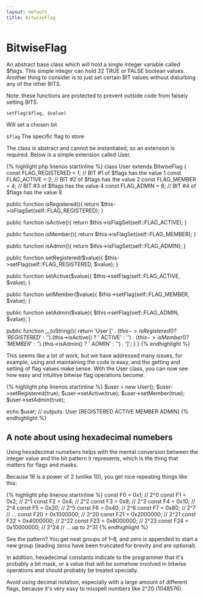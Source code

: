 ```yaml
---
layout: default
title: BitwiseFlag
---
```


# BitwiseFlag

An abstract base class which will hold a single integer variable called $flags. This simple integer can hold 32 TRUE or FALSE boolean values. Another thing to consider is to just set certain BIT values without disturbing any of the other BITS. 

Note: these functions are protected to prevent outside code from falsely setting BITS.

```
setFlag($flag, $value) 
```
Will set a chosen bit

`$flag` The specific flag to store

The class is abstract and cannot be instantiated, so an extension is required. Below is a simple extension called User.

{% highlight php linenos startinline %}
class User extends BitwiseFlag
{
  const FLAG_REGISTERED = 1; // BIT #1 of $flags has the value 1
  const FLAG_ACTIVE = 2;     // BIT #2 of $flags has the value 2
  const FLAG_MEMBER = 4;     // BIT #3 of $flags has the value 4
  const FLAG_ADMIN = 8;      // BIT #4 of $flags has the value 8

  public function isRegistered(){
    return $this->isFlagSet(self::FLAG_REGISTERED);
  }

  public function isActive(){
    return $this->isFlagSet(self::FLAG_ACTIVE);
  }

  public function isMember(){
    return $this->isFlagSet(self::FLAG_MEMBER);
  }

  public function isAdmin(){
    return $this->isFlagSet(self::FLAG_ADMIN);
  }

  public function setRegistered($value){
    $this->setFlag(self::FLAG_REGISTERED, $value);
  }

  public function setActive($value){
    $this->setFlag(self::FLAG_ACTIVE, $value);
  }

  public function setMember($value){
    $this->setFlag(self::FLAG_MEMBER, $value);
  }

  public function setAdmin($value){
    $this->setFlag(self::FLAG_ADMIN, $value);
  }

  public function __toString(){
    return 'User [' .
      ($this->isRegistered() ? 'REGISTERED' : '') .
      ($this->isActive() ? ' ACTIVE' : '') .
      ($this->isMember() ? ' MEMBER' : '') .
      ($this->isAdmin() ? ' ADMIN' : '') .
    ']';
  }
}
{% endhighlight %}

This seems like a lot of work, but we have addressed many issues, for example, using and maintaining the code is easy, and the getting and setting of flag values make sense. With the User class, you can now see how easy and intuitive bitwise flag operations become.

{% highlight php linenos startinline %}
$user = new User();
$user->setRegistered(true);
$user->setActive(true);
$user->setMember(true);
$user->setAdmin(true);

echo $user;  // outputs: User [REGISTERED ACTIVE MEMBER ADMIN]
{% endhighlight %}

## A note about using hexadecimal numebers

Using hexadecimal numebers helps with the mental conversion between the integer value and the bit pattern it represents, which is the thing that matters for flags and masks.

Because 16 is a power of 2 (unlike 10), you get nice repeating things like this:

{% highlight php linenos startinline %}
const F0 = 0x1; // 2^0
const F1 = 0x2; // 2^1
const F2 = 0x4; // 2^2
const F3 = 0x8; // 2^3
const F4 = 0x10; // 2^4
const F5 = 0x20; // 2^5
const F6 = 0x40; // 2^6
const F7 = 0x80; // 2^7
// ...
const F20 = 0x1000000; // 2^20
const F21 = 0x2000000; // 2^21
const F22 = 0x4000000; // 2^22
const F23 = 0x8000000; // 2^23
const F24 = 0x10000000; // 2^24
// ... up to 2^31
{% endhighlight %}

See the pattern? You get neat groups of 1&ndash;8, and zero is appended to start a new group (leading zeros have been truncated for brevity and are optional).

In addition, hexadecimal constants indicate to the programmer that it's probably a bit mask, or a value that will be somehow involved in bitwise operations and should probably be treated specially.

Avoid using decimal notation, especially with a large amount of different flags, because it's very easy to misspell numbers like 2^20 (1048576).
